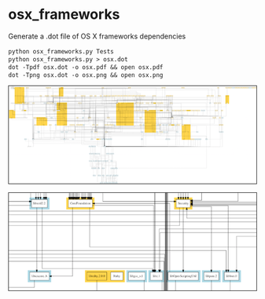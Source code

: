 # osx_frameworks
Generate a .dot file of OS X frameworks dependencies

    python osx_frameworks.py Tests
    python osx_frameworks.py > osx.dot
    dot -Tpdf osx.dot -o osx.pdf && open osx.pdf
    dot -Tpng osx.dot -o osx.png && open osx.png

<a href="https://raw.githubusercontent.com/nst/osx_frameworks/master/osx.png"><img src="thumbs/mini.png" border=1 /></a>

<a href="https://raw.githubusercontent.com/nst/osx_frameworks/master/osx.png"><img src="thumbs/detail.png" border=1 /></a>
